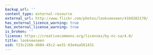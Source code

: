 ```yaml
---
backup_url: ''
content_type: external-resource
external_url: http://www.flickr.com/photos/lookseeseen/4169282170/
has_external_licence_warning: true
has_external_license_warning: true
is_broken: ''
license: https://creativecommons.org/licenses/by-nc-sa/4.0/
title: lookseeseen
uid: f23c216b-d684-45c2-ae31-63e4aa561431
---
```

